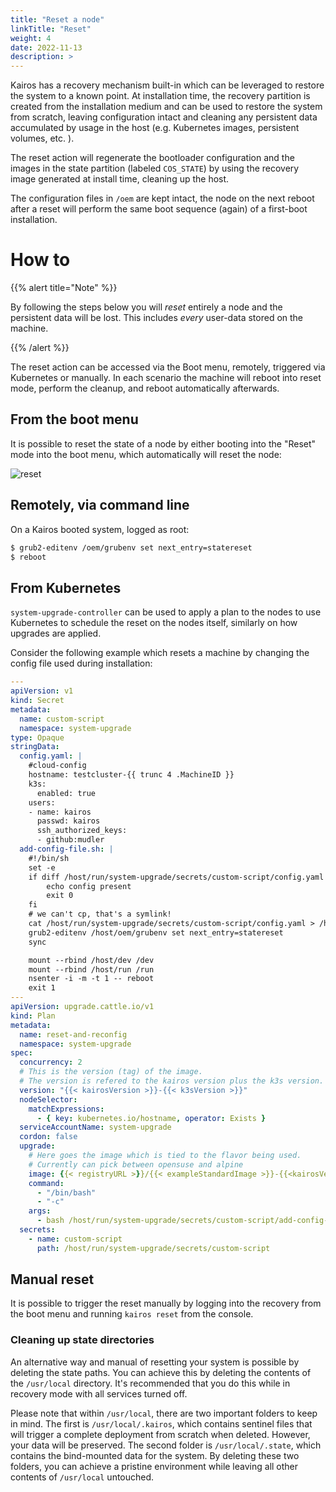 ```yaml
---
title: "Reset a node"
linkTitle: "Reset"
weight: 4
date: 2022-11-13
description: >
---
```


Kairos has a recovery mechanism built-in which can be leveraged to restore the system to a known point. At installation time, the recovery partition is created from the installation medium and can be used to restore the system from scratch, leaving configuration intact and cleaning any persistent data accumulated by usage in the host (e.g. Kubernetes images, persistent volumes, etc. ).

The reset action will regenerate the bootloader configuration and the images in the state partition (labeled `COS_STATE`) by using the recovery image generated at install time, cleaning up the host. 

The configuration files in `/oem` are kept intact, the node on the next reboot after a reset will perform the same boot sequence (again) of a first-boot installation.

# How to

{{% alert title="Note" %}}

By following the steps below you will _reset_ entirely a node and the persistent data will be lost. This includes _every_ user-data stored on the machine.

{{% /alert %}}

The reset action can be accessed via the Boot menu, remotely, triggered via Kubernetes or manually. In each scenario the machine will reboot into reset mode, perform the cleanup, and reboot automatically afterwards.

## From the boot menu

It is possible to reset the state of a node by either booting into the "Reset" mode into the boot menu, which automatically will reset the node:

![reset](https://user-images.githubusercontent.com/2420543/191941281-573e2bed-f66c-48db-8c46-e8034417539e.gif?classes=border,shadow)

## Remotely, via command line

On a Kairos booted system, logged as root:

```bash
$ grub2-editenv /oem/grubenv set next_entry=statereset
$ reboot
```

## From Kubernetes

`system-upgrade-controller` can be used to apply a plan to the nodes to use Kubernetes to schedule the reset on the nodes itself, similarly on how upgrades are applied. 

Consider the following example which resets a machine by changing the config file used during installation:
```yaml
---
apiVersion: v1
kind: Secret
metadata:
  name: custom-script
  namespace: system-upgrade
type: Opaque
stringData:
  config.yaml: |
    #cloud-config
    hostname: testcluster-{{ trunc 4 .MachineID }}
    k3s:
      enabled: true
    users:
    - name: kairos
      passwd: kairos
      ssh_authorized_keys:
      - github:mudler
  add-config-file.sh: |
    #!/bin/sh
    set -e
    if diff /host/run/system-upgrade/secrets/custom-script/config.yaml /host/oem/90_custom.yaml >/dev/null; then
        echo config present
        exit 0
    fi
    # we can't cp, that's a symlink!
    cat /host/run/system-upgrade/secrets/custom-script/config.yaml > /host/oem/90_custom.yaml
    grub2-editenv /host/oem/grubenv set next_entry=statereset
    sync

    mount --rbind /host/dev /dev
    mount --rbind /host/run /run
    nsenter -i -m -t 1 -- reboot
    exit 1
---
apiVersion: upgrade.cattle.io/v1
kind: Plan
metadata:
  name: reset-and-reconfig
  namespace: system-upgrade
spec:
  concurrency: 2
  # This is the version (tag) of the image.
  # The version is refered to the kairos version plus the k3s version.
  version: "{{< kairosVersion >}}-{{< k3sVersion >}}"
  nodeSelector:
    matchExpressions:
      - { key: kubernetes.io/hostname, operator: Exists }
  serviceAccountName: system-upgrade
  cordon: false
  upgrade:
    # Here goes the image which is tied to the flavor being used.
    # Currently can pick between opensuse and alpine
    image: {{< registryURL >}}/{{< exampleStandardImage >}}-{{<kairosVersion>}}-{{<k3sVersionOCI>}}
    command:
      - "/bin/bash"
      - "-c"
    args:
      - bash /host/run/system-upgrade/secrets/custom-script/add-config-file.sh
  secrets:
    - name: custom-script
      path: /host/run/system-upgrade/secrets/custom-script
```

## Manual reset

It is possible to trigger the reset manually by logging into the recovery from the boot menu and running `kairos reset` from the console.

### Cleaning up state directories

An alternative way and manual of resetting your system is possible by deleting the state paths. You can achieve this by deleting the contents of the `/usr/local` directory. It's recommended that you do this while in recovery mode with all services turned off.

Please note that within `/usr/local`, there are two important folders to keep in mind. The first is `/usr/local/.kairos`, which contains sentinel files that will trigger a complete deployment from scratch when deleted. However, your data will be preserved. The second folder is `/usr/local/.state`, which contains the bind-mounted data for the system. By deleting these two folders, you can achieve a pristine environment while leaving all other contents of `/usr/local` untouched.
